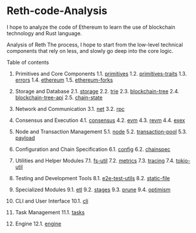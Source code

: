 # Reth-code-Analysis

I hope to analyze the code of Ethereum to learn the use of blockchain technology and Rust language.

Analysis of Reth
The process, I hope to start from the low-level technical components that rely on less, and slowly go deep into the core logic.

Table of contents

1. Primitives and Core Components
   1.1. [primitives](primitives.md)
   1.2. [primitives-traits](primitives-traits.md)
   1.3. [errors](errors.md)
   1.4. [ethereum](ethereum.md)
   1.5. [ethereum-forks](ethereum-forks.md)

2. Storage and Database
   2.1. [storage](storage.md)
   2.2. [trie](trie.md)
   2.3. [blockchain-tree](blockchain-tree.md)
   2.4. [blockchain-tree-api](blockchain-tree-api.md)
   2.5. [chain-state](chain-state.md)

3. Network and Communication
   3.1. [net](net.md)
   3.2. [rpc](rpc.md)

4. Consensus and Execution
   4.1. [consensus](consensus.md)
   4.2. [evm](evm.md)
   4.3. [revm](revm.md)
   4.4. [exex](exex.md)

5. Node and Transaction Management
   5.1. [node](node.md)
   5.2. [transaction-pool](transaction-pool.md)
   5.3. [payload](payload.md)

6. Configuration and Chain Specification
   6.1. [config](config.md)
   6.2. [chainspec](chainspec.md)

7. Utilities and Helper Modules
   7.1. [fs-util](fs-util.md)
   7.2. [metrics](metrics.md)
   7.3. [tracing](tracing.md)
   7.4. [tokio-util](tokio-util.md)

8. Testing and Development Tools
   8.1. [e2e-test-utils](e2e-test-utils.md)
   8.2. [static-file](static-file.md)

9. Specialized Modules
   9.1. [etl](etl.md)
   9.2. [stages](stages.md)
   9.3. [prune](prune.md)
   9.4. [optimism](optimism.md)

10. CLI and User Interface
    10.1. [cli](cli.md)

11. Task Management
    11.1. [tasks](tasks.md)

12. Engine
    12.1. [engine](engine.md)
